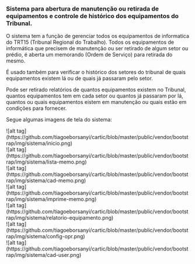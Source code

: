 <h3>Sistema para abertura de manutenção ou retirada de equipamentos e controle de histórico dos equipamentos do Tribunal.</h3>

<p>
  O sistema tem a função de gerenciar todos os equipamentos de informatica do TRT15 (Tribunal Regional do Trabalho).
  Todos os equipamentos de informática que precisem de manutenção ou ser retirado de algum setor ou prédio, é aberta um
  memorando (Ordem de Serviço) para retirada do mesmo.
</p>
<p>
  É usado também para verificar o histórico dos setores do tribunal de quais equipamentos existem lá ou de quais já
  passaram pelo setor.
</p>
<p>
  Pode ser retirado relatórios de quantos equipamentos existem no Tribunal, quantos equipamentos tem em cada setor
  ou quantos já passaram por lá, quantos ou quais equipamentos eistem em manutenção ou quais estão em condições
  para fornecer.
</p>
<p>
  Segue algumas imagens de tela do sistema:
</p>
![alt tag](https://github.com/tiagoeborsanyi/cartic/blob/master/public/vendor/bootstrap/img/sistema/inicio.png)
<br>
![alt tag](https://github.com/tiagoeborsanyi/cartic/blob/master/public/vendor/bootstrap/img/sistema/lista-memo.png)
<br>
![alt tag](https://github.com/tiagoeborsanyi/cartic/blob/master/public/vendor/bootstrap/img/sistema/cad-memo.png)
<br>
![alt tag](https://github.com/tiagoeborsanyi/cartic/blob/master/public/vendor/bootstrap/img/sistema/imprime-memo.png)
<br>
![alt tag](https://github.com/tiagoeborsanyi/cartic/blob/master/public/vendor/bootstrap/img/sistema/relatorio-equipamento.png)
<br>
![alt tag](https://github.com/tiagoeborsanyi/cartic/blob/master/public/vendor/bootstrap/img/sistema/config-opr.png)
<br>
![alt tag](https://github.com/tiagoeborsanyi/cartic/blob/master/public/vendor/bootstrap/img/sistema/cad-user.png)
